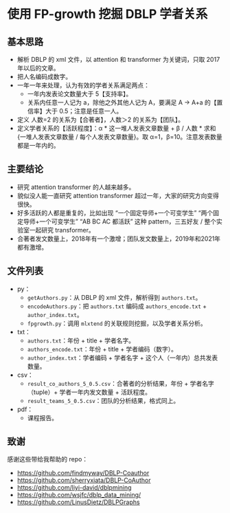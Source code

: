 # 使用 FP-growth 挖掘 DBLP 学者关系

## 基本思路

- 解析 DBLP 的 xml 文件，以 attention 和 transformer 为关键词，只取 2017 年以后的文章。
- 把人名编码成数字。
- 一年一年来处理，认为有效的学者关系满足两点：
  - 一年内发表论文数量大于 5【支持率】。
  - 关系内任意一人记为 a，除他之外其他人记为 A，要满足 A → A+a 的【置信率】大于 0.5；注意是任意一人。
- 定义 人数=2 的关系为【合著者】，人数＞2 的关系为【团队】。
- 定义学者关系的【活跃程度】：α \* 这一堆人发表文章数量 + β / 人数 \* 求和{一堆人发表文章数量 / 每个人发表文章数量}。取 α=1，β=10。注意发表数量都是一年内的。

## 主要结论

- 研究 attention transformer 的人越来越多。
- 貌似没人能一直研究 attention transformer 超过一年，大家的研究方向变得很快。
- 好多活跃的人都是重复的，比如出现 “一个固定导师+一个可变学生” “两个固定导师+一个可变学生” “AB BC AC 都活跃” 这种 pattern，三五好友 / 整个实验室一起研究 transformer。
- 合著者发文数量上，2018年有一个激增；团队发文数量上，2019年和2021年都有激增。

## 文件列表

- py：
  - `getAuthors.py`：从 DBLP 的 xml 文件，解析得到 `authors.txt`。
  - `encodeAuthors.py`：把 `authors.txt` 编码成 `authors_encode.txt` + `author_index.txt`。
  - `fpgrowth.py`：调用 `mlxtend` 的关联规则挖掘，以及学者关系分析。
- txt：
  - `authors.txt`：年份 + title + 学者名字。
  - `authors_encode.txt`：年份 + title + 学者编码（数字）。
  - `author_index.txt`：学者编码 + 学者名字 + 这个人（一年内）总共发表数量。
- csv：
  - `result_co_authors_5_0.5.csv`：合著者的分析结果，年份 + 学者名字（tuple）+ 学者一年内发文数量 + 活跃程度。
  - `result_teams_5_0.5.csv`：团队的分析结果，格式同上。
- pdf：
  - 课程报告。


## 致谢

感谢这些带给我帮助的 repo：

- https://github.com/findmyway/DBLP-Coauthor
- https://github.com/sherryxiata/DBLP-CoAuthor
- https://github.com/liyi-david/dblpmining
- https://github.com/wsjfc/dblp_data_mining/
- https://github.com/LinusDietz/DBLPGraphs
